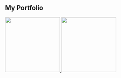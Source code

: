 ## My Portfolio

<div>
  <a href="https://github.com/Cata-24">
    <img height="180" src="https://github-readme-stats.vercel.app/api?username=Cata-24&show_icons=true&theme=dracula&include_all_commits=true&count_private=true"/>
    <img height="180" src="https://github-readme-stats.vercel.app/api/top-langs/?username=Cata-24&layout=compact&langs_count=16&theme=dracula"/>
  </a> 
</div>
